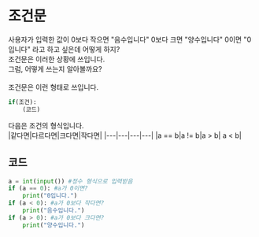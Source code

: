 # 조건문
사용자가 입력한 값이 0보다 작으면 "음수입니다" 0보다 크면 "양수입니다" 0이면 "0입니다" 라고 하고 싶은데 어떻게 하지? <br>
조건문은 이러한 상황에 쓰입니다. <br>
그럼, 어떻게 쓰는지 알아볼까요? <br>
<br>
조건문은 이런 형태로 쓰입니다. <br>
```python
if(조건):
    (코드)
```

다음은 조건의 형식입니다. <br>
|같다면|다르다면|크다면|작다면|
|---|---|---|---|
|a == b|a != b|a > b| a < b|

## 코드
```python
a = int(input()) #정수 형식으로 입력받음
if (a == 0): #a가 0이면?
    print("0입니다.")
if (a < 0): #a가 0보다 작다면?
    print("음수입니다.")
if (a > 0): #a가 0보다 크다면?
    print("양수입니다.")
```